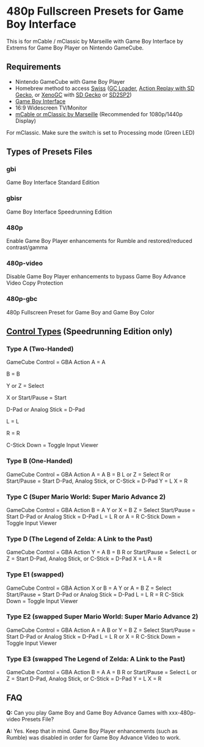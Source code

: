# 480p Fullscreen Presets for Game Boy Interface
This is for mCable / mClassic by Marseille with Game Boy Interface by Extrems for Game Boy Player on Nintendo GameCube.

## Requirements
- Nintendo GameCube with Game Boy Player
- Homebrew method to access [Swiss](https://www.gc-forever.com/wiki/index.php?title=Swiss) ([GC Loader](https://www.black-dog.tech/gc-loader-pnp.html), [Action Replay with SD Gecko](https://www.codejunkies.com/Products/SD-Media-Launcher__EF000580V.aspx), or [XenoGC](https://www.amazon.com/s?k=XenoGC&geniuslink=true&tag=mistmari-20&ref=nb_sb_noss_2) with [SD Gecko](https://www.amazon.com/dp/B07BHCZJX8) or [SD2SP2](https://castlemaniagames.com/collections/nintendo/products/gamecube-sd2sp2-assembled))
- [Game Boy Interface](https://www.gc-forever.com/wiki/index.php?title=Game_Boy_Interface)
- 16:9 Widescreen TV/Monitor
- [mCable or mClassic by Marseille](http://w.zube.me/21236dc) (Recommended for 1080p/1440p Display)

For mClassic. Make sure the switch is set to Processing mode (Green LED)

## Types of Presets Files
### gbi
Game Boy Interface Standard Edition

### gbisr
Game Boy Interface Speedrunning Edition

### 480p
Enable Game Boy Player enhancements for Rumble and restored/reduced contrast/gamma

### 480p-video
Disable Game Boy Player enhancements to bypass Game Boy Advance Video Copy Protection

### 480p-gbc
480p Fullscreen Preset for Game Boy and Game Boy Color

## [Control Types](https://www.gc-forever.com/wiki/index.php?title=Game_Boy_Interface/Speedrunning_Edition#Controls) (Speedrunning Edition only)
### Type A (Two-Handed)
GameCube Control = GBA Action
A = A

B = B

Y or Z = Select

X or Start/Pause = Start

D-Pad or Analog Stick = D-Pad

L = L

R = R

C-Stick Down = Toggle Input Viewer

### Type B (One-Handed)
GameCube Control = GBA Action
A = A
B = B
L or Z = Select
R or Start/Pause = Start
D-Pad, Analog Stick, or C-Stick = D-Pad
Y = L
X = R

### Type C (Super Mario World: Super Mario Advance 2)
GameCube Control = GBA Action
B = A
Y or X = B
Z = Select
Start/Pause = Start
D-Pad or Analog Stick = D-Pad
L = L
R or A = R
C-Stick Down = Toggle Input Viewer

### Type D (The Legend of Zelda: A Link to the Past)
GameCube Control = GBA Action
Y = A
B = B
R or Start/Pause = Select
L or Z = Start
D-Pad, Analog Stick, or C-Stick = D-Pad
X = L
A = R

### Type E1 (swapped)
GameCube Control = GBA Action
X or B = A
Y or A = B
Z = Select
Start/Pause = Start
D-Pad or Analog Stick = D-Pad
L = L
R = R
C-Stick Down = Toggle Input Viewer

### Type E2 (swapped Super Mario World: Super Mario Advance 2)
GameCube Control = GBA Action
A = A
B or Y = B
Z = Select
Start/Pause = Start
D-Pad or Analog Stick = D-Pad
L = L
R or X = R
C-Stick Down = Toggle Input Viewer

### Type E3 (swapped The Legend of Zelda: A Link to the Past)
GameCube Control = GBA Action
B = A
A = B
R or Start/Pause = Select
L or Z = Start
D-Pad, Analog Stick, or C-Stick = D-Pad
Y = L
X = R

## FAQ
**Q:** Can you play Game Boy and Game Boy Advance Games with xxx-480p-video Presets File?

**A:** Yes. Keep that in mind. Game Boy Player enhancements (such as Rumble) was disabled in order for Game Boy Advance Video to work.
